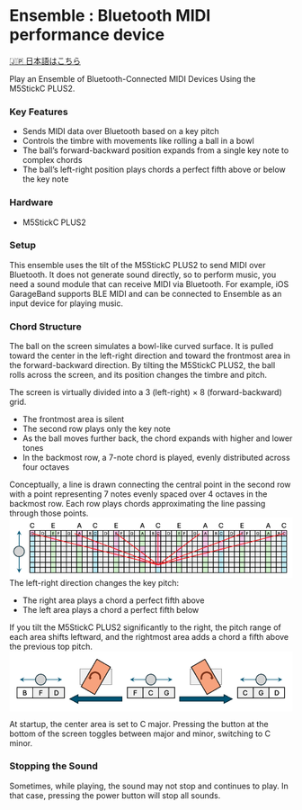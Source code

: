 # Ensemble : Bluetooth MIDI performance device


[🇯🇵 日本語はこちら](README_ja.md)

Play an Ensemble of Bluetooth-Connected MIDI Devices Using the M5StickC PLUS2.

### Key Features
- Sends MIDI data over Bluetooth based on a key pitch
- Controls the timbre with movements like rolling a ball in a bowl
- The ball’s forward-backward position expands from a single key note to complex chords
- The ball’s left-right position plays chords a perfect fifth above or below the key note

### Hardware
- M5StickC PLUS2

### Setup
This ensemble uses the tilt of the M5StickC PLUS2 to send MIDI over Bluetooth. It does not generate sound directly, so to perform music, you need a sound module that can receive MIDI via Bluetooth.
For example, iOS GarageBand supports BLE MIDI and can be connected to Ensemble as an input device for playing music.

### Chord Structure
The ball on the screen simulates a bowl-like curved surface. It is pulled toward the center in the left-right direction and toward the frontmost area in the forward-backward direction.
By tilting the M5StickC PLUS2, the ball rolls across the screen, and its position changes the timbre and pitch.

The screen is virtually divided into a 3 (left-right) × 8 (forward-backward) grid.
- The frontmost area is silent
- The second row plays only the key note
- As the ball moves further back, the chord expands with higher and lower tones
- In the backmost row, a 7-note chord is played, evenly distributed across four octaves

Conceptually, a line is drawn connecting the central point in the second row with a point representing 7 notes evenly spaced over 4 octaves in the backmost row.
Each row plays chords approximating the line passing through those points.
<img src="images/code1.png" align="center" width="850">
The left-right direction changes the key pitch:
- The right area plays a chord a perfect fifth above
- The left area plays a chord a perfect fifth below

If you tilt the M5StickC PLUS2 significantly to the right, the pitch range of each area shifts leftward, and the rightmost area adds a chord a fifth above the previous top pitch.
<img src="images/code2.png" align="center" width="850">

At startup, the center area is set to C major.
Pressing the button at the bottom of the screen toggles between major and minor, switching to C minor.

### Stopping the Sound
Sometimes, while playing, the sound may not stop and continues to play.
In that case, pressing the power button will stop all sounds.


